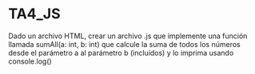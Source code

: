 # TA4_JS
Dado un archivo HTML, crear un archivo .js que implemente una función llamada sumAll(a: int, b: int) que calcule la suma de todos los números desde el parámetro a al parámetro b (incluídos) y lo imprima usando console.log()